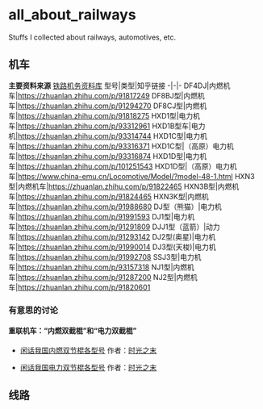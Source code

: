 # all_about_railways
Stuffs I collected about railways, automotives, etc.

## 机车

**主要资料来源**
[铁路机务资料库](https://www.zhihu.com/column/c_1163088359932252160)
型号|类型|知乎链接
-|-|-
DF4DJ|内燃机车|https://zhuanlan.zhihu.com/p/91817249
DF8BJ型|内燃机车|https://zhuanlan.zhihu.com/p/91294270
DF8CJ型|内燃机车|https://zhuanlan.zhihu.com/p/91818275
HXD1型|电力机车|https://zhuanlan.zhihu.com/p/93312961
HXD1B型车|电力机|https://zhuanlan.zhihu.com/p/93314744
HXD1C型|电力机车|https://zhuanlan.zhihu.com/p/93316371
HXD1C型|（高原）电力机车|https://zhuanlan.zhihu.com/p/93316874
HXD1D型|电力机车|https://zhuanlan.zhihu.com/p/101251543
HXD1D型|（高原）电力机车|https://www.china-emu.cn/Locomotive/Model/?model-48-1.html
HXN3型|内燃机车|https://zhuanlan.zhihu.com/p/91822465
HXN3B型|内燃机车|https://zhuanlan.zhihu.com/p/91824465
HXN3K型|内燃机车|https://zhuanlan.zhihu.com/p/91988680
DJ型（熊猫）|电力机车|https://zhuanlan.zhihu.com/p/91991593
DJ1型|电力机车|https://zhuanlan.zhihu.com/p/91291809
DJJ1型（蓝箭）|动力车|https://zhuanlan.zhihu.com/p/91293142
DJ2型(奥星)|电力机车|https://zhuanlan.zhihu.com/p/91990014
DJ3型(天梭)|电力机车|https://zhuanlan.zhihu.com/p/91992708
SSJ3型|电力机车|https://zhuanlan.zhihu.com/p/93157318
NJ1型|内燃机车|https://zhuanlan.zhihu.com/p/91287200
NJ2型|内燃机车|https://zhuanlan.zhihu.com/p/91820601


### 有意思的讨论
#### 重联机车：“内燃双截棍”和“电力双截棍”
- [闲话我国内燃双节棍各型号](https://zhuanlan.zhihu.com/p/43529470)
作者：[时光之末](https://www.zhihu.com/people/dong-dong-82-39)

- [闲话我国电力双节棍各型号](https://zhuanlan.zhihu.com/p/44497067)
作者：[时光之末](https://www.zhihu.com/people/dong-dong-82-39)

## 线路
